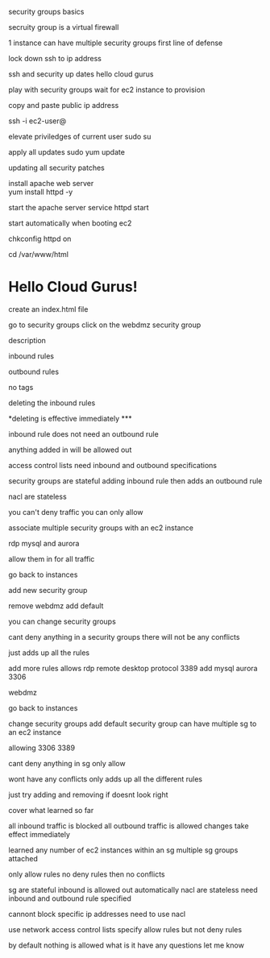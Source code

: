 security groups basics 

secruity group is a virtual firewall

1 instance can have multiple security groups 
first line of defense 

lock down ssh to ip address


ssh and security up dates 
hello cloud gurus 

play with security groups 
wait for ec2 instance to provision 

copy and paste public ip address 

ssh -i <public pem file> ec2-user@<public ip address>

elevate priviledges of current user 
sudo su 

apply all updates 
sudo yum update 

updating all security patches 

install apache web server  
yum install httpd -y

start the apache server 
service httpd start 

start automatically when booting ec2 

chkconfig httpd on 

cd /var/www/html

<html>
    <h1>
        Hello Cloud Gurus!
    </h1>
</html>

create an index.html file 

go to security groups click on the webdmz security group 

description 

inbound rules 

outbound rules 

no tags 

deleting the inbound rules 

*deleting is effective immediately ***

inbound rule does not need an outbound rule 

anything added in will be allowed out 

access control lists need inbound and outbound 
    specifications 

security groups are stateful 
    adding inbound rule then adds an outbound rule 

nacl are stateless
 
you can't deny traffic 
you can only allow 

associate multiple security groups with an ec2 instance 

rdp 
mysql and aurora

allow them in for all traffic 

go back to instances 

add new security group 

remove webdmz 
add default 

you can change security groups 

cant deny anything in a security groups 
    there will not be any conflicts 

just adds up all the rules 

add more rules 
    allows rdp 
        remote desktop protocol
        3389
    add mysql aurora
        3306

webdmz

go back to instances 

change security groups 
    add default security group 
    can have multiple sg to an ec2 instance 


allowing 3306 3389

cant deny anything in sg 
    only allow 

wont have any conflicts 
    only adds up all the different rules

just try adding and removing if doesnt look right 

cover what learned so far 

all inbound traffic is blocked 
all outbound traffic is allowed 
    changes take effect immediately 

learned any number of ec2 instances within an sg 
    multiple sg groups attached 

only allow rules no deny rules then no conflicts 

sg are stateful 
    inbound is allowed out automatically 
nacl are stateless 
    need inbound and outbound rule specified 

cannont block specific ip addresses need to use nacl 

use network access control lists 
specify allow rules but not deny rules

by default nothing is allowed 
what is it have any questions let me know 
